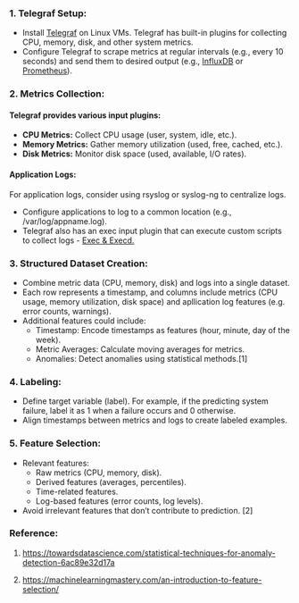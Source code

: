 ### 1. Telegraf Setup:
- Install [Telegraf](https://docs.influxdata.com/telegraf/v1/install/) on Linux VMs. Telegraf has built-in plugins for collecting CPU, memory, disk, and other system metrics.
- Configure Telegraf to scrape metrics at regular intervals (e.g., every 10 seconds) and send them to desired output (e.g., [InfluxDB](https://docs.influxdata.com/influxdb/v2/install/?t=Linux) or [Prometheus](https://prometheus.io/docs/prometheus/latest/installation/)).
### 2. Metrics Collection:
#### Telegraf provides various input plugins:
- **CPU Metrics:** Collect CPU usage (user, system, idle, etc.).
- **Memory Metrics:** Gather memory utilization (used, free, cached, etc.).
- **Disk Metrics:** Monitor disk space (used, available, I/O rates).

#### Application Logs:
For application logs, consider using rsyslog or syslog-ng to centralize logs.
- Configure applications to log to a common location (e.g., /var/log/appname.log).
- Telegraf also has an exec input plugin that can execute custom scripts to collect logs - [Exec & Execd.](https://www.influxdata.com/blog/plugin-spotlight-exec-execd/)
### 3. Structured Dataset Creation:
- Combine metric data (CPU, memory, disk) and logs into a single dataset.
- Each row represents a timestamp, and columns include metrics (CPU usage, memory utilization, disk space) and apllication log features (e.g. error counts, warnings).
- Additional features could include:
  - Timestamp: Encode timestamps as features (hour, minute, day of the week).
  - Metric Averages: Calculate moving averages for metrics.
  - Anomalies: Detect anomalies using statistical methods.[1]

### 4. Labeling:
- Define target variable (label). For example, if the predicting system failure, label it as 1 when a failure occurs and 0 otherwise.
- Align timestamps between metrics and logs to create labeled examples.
### 5. Feature Selection:
- Relevant features:
  - Raw metrics (CPU, memory, disk).
  - Derived features (averages, percentiles).
  - Time-related features.
  - Log-based features (error counts, log levels).
- Avoid irrelevant features that don’t contribute to prediction. [2]

### Reference:
1. https://towardsdatascience.com/statistical-techniques-for-anomaly-detection-6ac89e32d17a 

2. https://machinelearningmastery.com/an-introduction-to-feature-selection/
